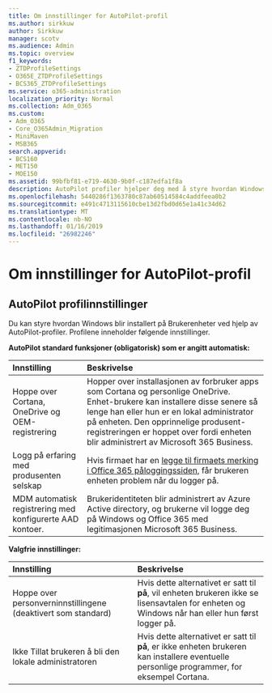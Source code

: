 ```yaml
---
title: Om innstillinger for AutoPilot-profil
ms.author: sirkkuw
author: Sirkkuw
manager: scotv
ms.audience: Admin
ms.topic: overview
f1_keywords:
- ZTDProfileSettings
- O365E_ZTDProfileSettings
- BCS365_ZTDProfileSettings
ms.service: o365-administration
localization_priority: Normal
ms.collection: Adm_O365
ms.custom:
- Adm_O365
- Core_O365Admin_Migration
- MiniMaven
- MSB365
search.appverid:
- BCS160
- MET150
- MOE150
ms.assetid: 99bfbf81-e719-4630-9b0f-c187edfa1f8a
description: AutoPilot profiler hjelper deg med å styre hvordan Windows blir installert på Brukerenheter. Profilene inneholder standard og valgfrie innstillinger som hopper Cortana installasjon.
ms.openlocfilehash: 5440286f1363780c87ab60514584c4addfeea0b2
ms.sourcegitcommit: e491c4713115610cbe13d2fbd0d65e1a41c34d62
ms.translationtype: MT
ms.contentlocale: nb-NO
ms.lasthandoff: 01/16/2019
ms.locfileid: "26982246"
---
```

# <a name="about-autopilot-profile-settings"></a>Om innstillinger for AutoPilot-profil

## <a name="autopilot-profile-settings"></a>AutoPilot profilinnstillinger

Du kan styre hvordan Windows blir installert på Brukerenheter ved hjelp av AutoPilot-profiler. Profilene inneholder følgende innstillinger.
  
 **AutoPilot standard funksjoner (obligatorisk) som er angitt automatisk:**
  
|**Innstilling**|**Beskrivelse**|
|:-----|:-----|
|Hoppe over Cortana, OneDrive og OEM-registrering  <br/> |Hopper over installasjonen av forbruker apps som Cortana og personlige OneDrive. Enhet-brukere kan installere disse senere så lenge han eller hun er en lokal administrator på enheten. Den opprinnelige produsent-registreringen er hoppet over fordi enheten blir administrert av Microsoft 365 Business.  <br/> |
|Logg på erfaring med produsenten selskap  <br/> |Hvis firmaet har en [legge til firmaets merking i Office 365 påloggingssiden](https://support.office.com/article/a1229cdb-ce19-4da5-90c7-2b9b146aef0a), får brukeren enheten problem når du logger på.  <br/> |
|MDM automatisk registrering med konfigurerte AAD kontoer.  <br/> |Brukeridentiteten blir administrert av Azure Active directory, og brukerne vil logge deg på Windows og Office 365 med legitimasjonen Microsoft 365 Business.  <br/> |
   
 **Valgfrie innstillinger:**
  
|**Innstilling**|**Beskrivelse**|
|:-----|:-----|
|Hoppe over personverninnstillingene (deaktivert som standard)  <br/> |Hvis dette alternativet er satt til **på**, vil enheten brukeren ikke se lisensavtalen for enheten og Windows når han eller hun først logger på.  <br/> |
|Ikke Tillat brukeren å bli den lokale administratoren  <br/> |Hvis dette alternativet er satt til **på**, er ikke enheten brukeren kan installere eventuelle personlige programmer, for eksempel Cortana.  <br/> |
   
